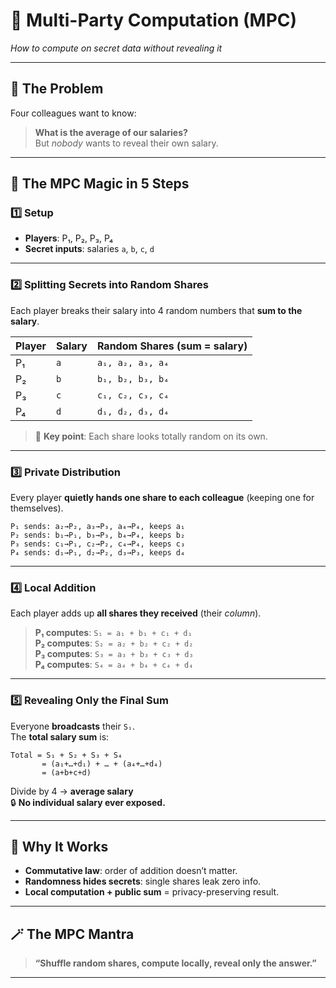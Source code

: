 # 🤝 **Multi-Party Computation (MPC)**  
*How to compute on secret data without revealing it*

---

## 🎯 **The Problem**  
Four colleagues want to know:  
> **What is the average of our salaries?**  
But *nobody* wants to reveal their own salary.

---

## 🔐 **The MPC Magic in 5 Steps**

### 1️⃣ **Setup**  
- **Players**: P₁, P₂, P₃, P₄  
- **Secret inputs**: salaries `a`, `b`, `c`, `d`

---

### 2️⃣ **Splitting Secrets into Random Shares**  
Each player breaks their salary into 4 random numbers that **sum to the salary**.

| Player | Salary | Random Shares (sum = salary) |
|--------|--------|-------------------------------|
| P₁     | `a`    | `a₁, a₂, a₃, a₄`               |
| P₂     | `b`    | `b₁, b₂, b₃, b₄`               |
| P₃     | `c`    | `c₁, c₂, c₃, c₄`               |
| P₄     | `d`    | `d₁, d₂, d₃, d₄`               |

> 🎲 **Key point**: Each share looks totally random on its own.

---

### 3️⃣ **Private Distribution**  
Every player **quietly hands one share to each colleague** (keeping one for themselves).

```
P₁ sends: a₂→P₂, a₃→P₃, a₄→P₄, keeps a₁
P₂ sends: b₁→P₁, b₃→P₃, b₄→P₄, keeps b₂
P₃ sends: c₁→P₁, c₂→P₂, c₄→P₄, keeps c₃
P₄ sends: d₁→P₁, d₂→P₂, d₃→P₃, keeps d₄
```

---

### 4️⃣ **Local Addition**  
Each player adds up **all shares they received** (their *column*).

> **P₁ computes**: `S₁ = a₁ + b₁ + c₁ + d₁`  
> **P₂ computes**: `S₂ = a₂ + b₂ + c₂ + d₂`  
> **P₃ computes**: `S₃ = a₃ + b₃ + c₃ + d₃`  
> **P₄ computes**: `S₄ = a₄ + b₄ + c₄ + d₄`

---

### 5️⃣ **Revealing Only the Final Sum**  
Everyone **broadcasts** their `Sᵢ`.  
The **total salary sum** is:

```
Total = S₁ + S₂ + S₃ + S₄
       = (a₁+…+d₁) + … + (a₄+…+d₄)
       = (a+b+c+d)
```

Divide by 4 → **average salary**  
🔒 **No individual salary ever exposed.**

---

## 🧠 **Why It Works**  
- **Commutative law**: order of addition doesn’t matter.  
- **Randomness hides secrets**: single shares leak zero info.  
- **Local computation + public sum** = privacy-preserving result.

---

## 🪄 **The MPC Mantra**  
> **“Shuffle random shares, compute locally, reveal only the answer.”**

----------------


